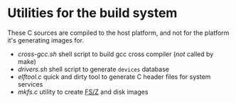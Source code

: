 Utilities for the build system
==============================

These C sources are compiled to the host platform, and not for the platform it's generating images for.

- *cross-gcc.sh* shell script to build gcc cross compiler (*not* called by make)
- *drivers.sh* shell script to generate `devices` database
- *elftool.c* quick and dirty tool to generate C header files for system services
- *mkfs.c* utility to create [FS/Z](https://github.com/bztsrc/osz/tree/master/docs/fs.md) and disk images
